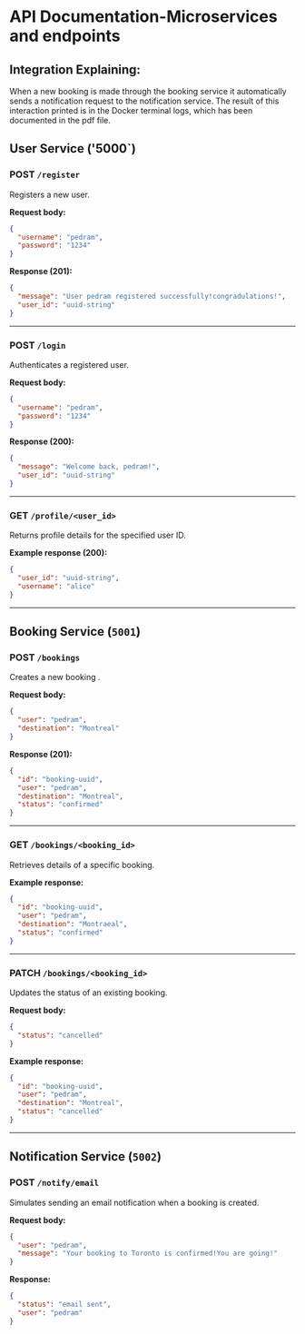 
# API Documentation-Microservices and endpoints
## Integration Explaining:

When a new booking is made through the booking service it automatically sends a notification request to the notification service. The result of this interaction printed is in the Docker terminal logs, which has been documented in the pdf file.
## User Service ('5000`)

### POST `/register`
Registers a new user.

**Request body:**
```json
{
  "username": "pedram",
  "password": "1234"
}
```

**Response (201):**
```json
{
  "message": "User pedram registered successfully!congradulations!",
  "user_id": "uuid-string"
}
```

---

### POST `/login`
Authenticates a registered user.

**Request body:**
```json
{
  "username": "pedram",
  "password": "1234"
}
```

**Response (200):**
```json
{
  "message": "Welcome back, pedram!",
  "user_id": "uuid-string"
}
```

---

### GET `/profile/<user_id>`
Returns profile details for the specified user ID.

**Example response (200):**
```json
{
  "user_id": "uuid-string",
  "username": "alice"
}
```

---

## Booking Service (`5001`)

### POST `/bookings`
Creates a new booking .

**Request body:**
```json
{
  "user": "pedram",
  "destination": "Montreal"
}
```

**Response (201):**
```json
{
  "id": "booking-uuid",
  "user": "pedram",
  "destination": "Montreal",
  "status": "confirmed"
}
```

---

### GET `/bookings/<booking_id>`
Retrieves details of a specific booking.

**Example response:**
```json
{
  "id": "booking-uuid",
  "user": "pedram",
  "destination": "Montraeal",
  "status": "confirmed"
}
```

---

### PATCH `/bookings/<booking_id>`
Updates the status of an existing booking.

**Request body:**
```json
{
  "status": "cancelled"
}
```

**Example response:**
```json
{
  "id": "booking-uuid",
  "user": "pedram",
  "destination": "Montreal",
  "status": "cancelled"
}
```

---

## Notification Service (`5002`)

### POST `/notify/email`
Simulates sending an email notification when a booking is created.

**Request body:**
```json
{
  "user": "pedram",
  "message": "Your booking to Toronto is confirmed!You are going!"
}
```

**Response:**
```json
{
  "status": "email sent",
  "user": "pedram"
}
```

